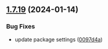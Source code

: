## [1.7.19](https://github.com/ExpediaGroup/spec-transformer/compare/v1.7.18...v1.7.19) (2024-01-14)


### Bug Fixes

* update package settings ([0097d4a](https://github.com/ExpediaGroup/spec-transformer/commit/0097d4a23aae8ed42552be3bf7da1f0099231bcd))
